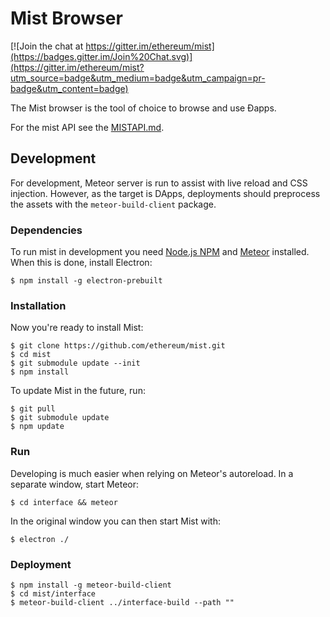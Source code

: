 # Mist Browser

[![Join the chat at https://gitter.im/ethereum/mist](https://badges.gitter.im/Join%20Chat.svg)](https://gitter.im/ethereum/mist?utm_source=badge&utm_medium=badge&utm_campaign=pr-badge&utm_content=badge)

The Mist browser is the tool of choice to browse and use Ðapps.

For the mist API see the [MISTAPI.md](MISTAPI.md).


## Development

For development, Meteor server is run to assist with live reload and CSS injection. However, as the target is DApps, deployments should preprocess the assets with the `meteor-build-client` package.

### Dependencies

To run mist in development you need [Node.js NPM](https://nodejs.org) and [Meteor](https://www.meteor.com/install) installed. When this is done, install Electron:

    $ npm install -g electron-prebuilt

### Installation

Now you're ready to install Mist:

    $ git clone https://github.com/ethereum/mist.git
    $ cd mist
    $ git submodule update --init 
    $ npm install

To update Mist in the future, run:

    $ git pull
    $ git submodule update
    $ npm update

### Run

Developing is much easier when relying on Meteor's autoreload. In a separate window, start Meteor:

    $ cd interface && meteor

In the original window you can then start Mist with:

    $ electron ./

### Deployment

    $ npm install -g meteor-build-client
    $ cd mist/interface
    $ meteor-build-client ../interface-build --path ""

